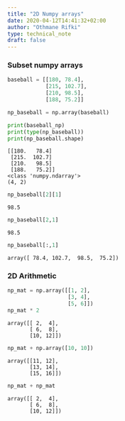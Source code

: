 ```yaml
---
title: "2D Numpy arrays"
date: 2020-04-12T14:41:32+02:00
author: "Othmane Rifki"
type: technical_note
draft: false
---
```

###  Subset numpy arrays


```python
baseball = [[180, 78.4],
            [215, 102.7],
            [210, 98.5],
            [188, 75.2]]
```


```python
np_baseball = np.array(baseball)
```


```python
print(baseball_np)
print(type(np_baseball))
print(np_baseball.shape)
```

    [[180.   78.4]
     [215.  102.7]
     [210.   98.5]
     [188.   75.2]]
    <class 'numpy.ndarray'>
    (4, 2)



```python
np_baseball[2][1]
```




    98.5




```python
np_baseball[2,1]
```




    98.5




```python
np_baseball[:,1]
```




    array([ 78.4, 102.7,  98.5,  75.2])



### 2D Arithmetic


```python
np_mat = np.array([[1, 2],
                   [3, 4],
                   [5, 6]])
np_mat * 2

```




    array([[ 2,  4],
           [ 6,  8],
           [10, 12]])




```python
np_mat + np.array([10, 10])
```




    array([[11, 12],
           [13, 14],
           [15, 16]])




```python
np_mat + np_mat
```




    array([[ 2,  4],
           [ 6,  8],
           [10, 12]])




```python

```
